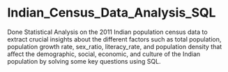 # Indian_Census_Data_Analysis_SQL

Done Statistical Analysis on the 2011 Indian population census data to extract crucial insights about the different factors such as total population, population growth rate, sex_ratio, literacy_rate, and population density that affect the demographic, social, economic, and culture of the Indian population by solving some key questions using SQL. 

# 
